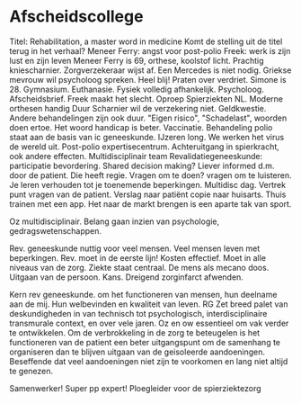 # Afscheidscollege
Titel: Rehabilitation, a master word in medicine
Komt de stelling uit de titel terug in het verhaal? 
Meneer Ferry: angst voor post-polio
Freek: werk is zijn lust en zijn leven
Meneer Ferry is 69, orthese, koolstof licht. Prachtig kniescharnier. Zorgverzekeraar wijst af. Een Mercedes is niet nodig.
Griekse mevrouw wil psycholoog spreken. Heel blij! Praten over verdriet.
Simone is 28.  Gymnasium. Euthanasie. Fysiek volledig afhankelijk. Psycholoog. Afscheidsbrief. 
Freek maakt het slecht. 
Oproep Spierziekten NL.
Moderne orthesen handig
Duur Scharnier wil de verzekering niet. Geldkwestie. Andere behandelingen zijn ook duur. "Eigen risico", "Schadelast", woorden doen ertoe. Het woord handicap is beter.
Vaccinatie. Behandeling polio staat aan de basis van ic geneeskunde. IJzeren long. We werken het virus de wereld uit. 
Post-polio expertisecentrum. Achteruitgang in spierkracht, ook andere effecten. Multidisciplinair team
Revalidatiegeneeskunde: participatie bevordering.
Shared decision making? Liever informed d.m. door de patient. Die heeft regie.
Vragen om te doen? vragen om te luisteren. Je leren verhouden tot je toenemende beperkingen. Multidisc dag. Vertrek punt vragen van de patient. Verslag naar patiënt copie naar huisarts. 
Thuis trainen met een app. Het naar de markt brengen is een aparte tak van sport. 

Oz multidisciplinair. Belang gaan inzien van psychologie, gedragswetenschappen. 

Rev. geneeskunde nuttig voor veel mensen. Veel mensen leven met beperkingen. Rev. moet in de eerste lijn! Kosten effectief. Moet in alle niveaus van de zorg. Ziekte staat centraal. De mens als mecano doos. Uitgaan van de persoon. Kans. Dreigend zorginfarct afwenden. 

Kern rev geneeskunde. om het functioneren van mensen, hun deelname aan de mij. Hun welbevinden en kwaliteit van leven. RG Zet breed palet van deskundigheden in van technisch tot psychologisch, interdisciplinaire transmurale context, en over vele jaren. Oz en ow essentieel om vak verder te ontwikkelen. Om de verbrokkeling in de zorg te beteugelen is het functioneren van de patient een beter uitgangspunt om de samenhang te organiseren dan te blijven uitgaan van de geisoleerde aandoeningen. Beseffende dat veel aandoeningen niet zijn te voorkomen en lang niet altijd te genezen.

Samenwerker!
Super pp expert!
Ploegleider voor de spierziektezorg